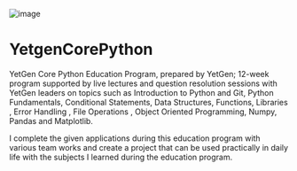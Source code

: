 ![image](https://yetkingencler.com/wp-content/uploads/2021/07/YetGenLogo.png)

# YetgenCorePython

 YetGen Core Python Education Program, prepared by YetGen; 12-week program supported by live lectures and question resolution sessions with YetGen leaders on topics such as Introduction to Python and Git, Python Fundamentals, Conditional Statements, Data Structures, Functions, Libraries , Error Handling , File Operations , Object Oriented Programming, Numpy, Pandas and Matplotlib.

  I complete the given applications during this education program with various team works and create a project that can be used practically in daily life with the subjects I learned during the education program.




